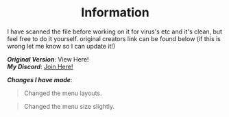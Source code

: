 <h1 align="center">Information</a></h1>

I have scanned the file before working on it for virus's etc and it's clean, but feel free to do it yourself. original creators link can be found below (if this is wrong let me know so I can update it!)

***Original Version***:
<h align="center"><a href="https://www.unknowncheats.me/forum/other-games/511184-assetto-corsa-alien-torque-grip-downforce.html" target="blank"></a></h>
View Here!</a>  
***My Discord***:
<a href="https://discord.gg/WHHsDjm73Y" target="blank">
Join Here!</a>

***Changes I have made***:
>Changed the menu layouts. 

>Changed the menu size slightly.
